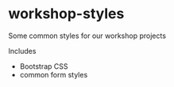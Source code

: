 # workshop-styles

Some common styles for our workshop projects

Includes

- Bootstrap CSS
- common form styles